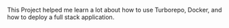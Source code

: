 This Project helped me learn a lot about how to use Turborepo, Docker, and how to deploy a full stack application.